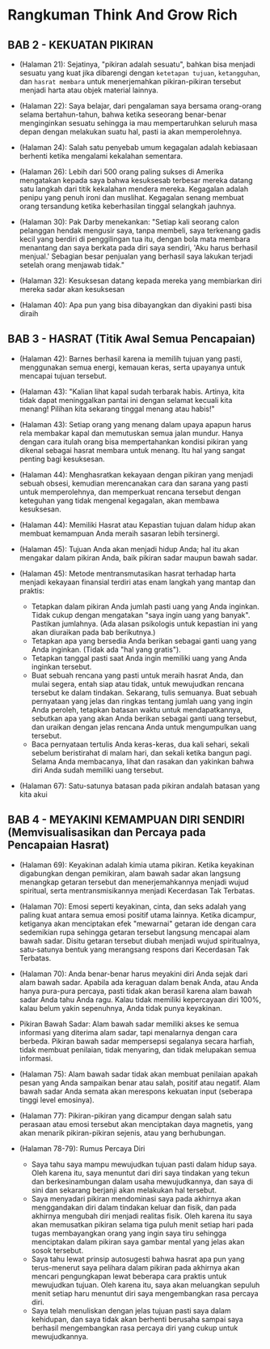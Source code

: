 # Rangkuman Think And Grow Rich
## BAB 2 - KEKUATAN PIKIRAN
- (Halaman 21): Sejatinya, "pikiran adalah sesuatu", bahkan bisa menjadi sesuatu yang kuat jika dibarengi dengan ``ketetapan tujuan``, ``ketangguhan``, dan ``hasrat membara`` untuk menerjemahkan pikiran-pikiran tersebut menjadi harta atau objek material lainnya.

- (Halaman 22): Saya belajar, dari pengalaman saya bersama orang-orang selama bertahun-tahun, bahwa ketika seseorang benar-benar menginginkan sesuatu sehingga ia mau mempertaruhkan seluruh masa depan dengan melakukan suatu hal, pasti ia akan memperolehnya.

- (Halaman 24): Salah satu penyebab umum kegagalan adalah kebiasaan berhenti ketika mengalami kekalahan sementara.

- (Halaman 26): Lebih dari 500 orang paling sukses di Amerika mengatakan kepada saya bahwa kesuksesab terbesar mereka datang satu langkah dari titik kekalahan mendera mereka. Kegagalan adalah penipu yang penuh ironi dan muslihat. Kegagalan senang membuat orang tersandung ketika keberhasilan tinggal selangkah jauhnya.

- (Halaman 30): Pak Darby menekankan: "Setiap kali seorang calon pelanggan hendak mengusir saya, tanpa membeli, saya terkenang gadis kecil yang berdiri di penggilingan tua itu, dengan bola mata membara menantang dan saya berkata pada diri saya sendiri, 'Aku harus berhasil menjual.' Sebagian besar penjualan yang berhasil saya lakukan terjadi setelah orang menjawab tidak."

- (Halaman 32): Kesuksesan datang kepada mereka yang membiarkan diri mereka sadar akan kesuksesan

- (Halaman 40): Apa pun yang bisa dibayangkan dan diyakini pasti bisa diraih

## BAB 3 - HASRAT (Titik Awal Semua Pencapaian)
- (Halaman 42): Barnes berhasil karena ia memilih tujuan yang pasti, menggunakan semua energi, kemauan keras, serta upayanya untuk mencapai tujuan tersebut.

- (Halaman 43): "Kalian lihat kapal sudah terbarak habis. Artinya, kita tidak dapat meninggalkan pantai ini dengan selamat kecuali kita menang! Pilihan kita sekarang tinggal menang atau habis!"

- (Halaman 43): Setiap orang yang menang dalam upaya apapun harus rela membakar kapal dan memutuskan semua jalan mundur. Hanya dengan cara itulah orang bisa mempertahankan kondisi pikiran yang dikenal sebagai hasrat membara untuk menang. Itu hal yang sangat penting bagi kesuksesan.

- (Halaman 44): Menghasratkan kekayaan dengan pikiran yang menjadi sebuah obsesi, kemudian merencanakan cara dan sarana yang pasti untuk memperolehnya, dan memperkuat rencana tersebut dengan keteguhan yang tidak mengenal kegagalan, akan membawa kesuksesan.

- (Halaman 44): Memiliki Hasrat atau Kepastian tujuan dalam hidup akan membuat kemampuan Anda meraih sasaran lebih tersinergi.

- (Halaman 45): Tujuan Anda akan menjadi hidup Anda; hal itu akan mengakar dalam pikiran Anda, baik pikiran sadar maupun bawah sadar.

- (Halaman 45): Metode mentransmutasikan hasrat terhadap harta menjadi kekayaan finansial terdiri atas enam langkah yang mantap dan praktis:
  - Tetapkan dalam pikiran Anda jumlah pasti uang yang Anda inginkan. Tidak cukup dengan mengatakan "saya ingin uang yang banyak". Pastikan jumlahnya. (Ada alasan psikologis untuk kepastian ini yang akan diuraikan pada bab berikutnya.)
  - Tetapkan apa yang bersedia Anda berikan sebagai ganti uang yang Anda inginkan. (Tidak ada "hal yang gratis").
  - Tetapkan tanggal pasti saat Anda ingin memiliki uang yang Anda inginkan tersebut.
  - Buat sebuah rencana yang pasti untuk meraih hasrat Anda, dan mulai segera, entah siap atau tidak, untuk mewujudkan rencana tersebut ke dalam tindakan.
  Sekarang, tulis semuanya. Buat sebuah pernyataan yang jelas dan ringkas tentang jumlah uang yang ingin Anda peroleh, tetapkan batasan waktu untuk mendapatkannya, sebutkan apa yang akan Anda berikan sebagai ganti uang tersebut, dan uraikan dengan jelas rencana Anda untuk mengumpulkan uang tersebut.
  - Baca pernyataan tertulis Anda keras-keras, dua kali sehari, sekali sebelum beristirahat di malam hari, dan sekali ketika bangun pagi. Selama Anda membacanya, lihat dan rasakan dan yakinkan bahwa diri Anda sudah memiliki uang tersebut.
  
- (Halaman 67): Satu-satunya batasan pada pikiran andalah batasan yang kita akui
  
## BAB 4 - MEYAKINI KEMAMPUAN DIRI SENDIRI (Memvisualisasikan dan Percaya pada Pencapaian Hasrat)
- (Halaman 69): Keyakinan adalah kimia utama pikiran. Ketika keyakinan digabungkan dengan pemikiran, alam bawah sadar akan langsung menangkap getaran tersebut dan menerjemahkannya menjadi wujud spiritual, serta mentransmisikannya menjadi Kecerdasan Tak Terbatas.
  
- (Halaman 70): Emosi seperti keyakinan, cinta, dan seks adalah yang paling kuat antara semua emosi positif utama lainnya. Ketika dicampur, ketiganya akan menciptakan efek "mewarnai" getaran ide dengan cara sedemikian rupa sehingga getaran tersebut langsung mencapai alam bawah sadar. Disitu getaran tersebut diubah menjadi wujud spiritualnya, satu-satunya bentuk yang merangsang respons dari Kecerdasan Tak Terbatas.
  
- (Halaman 70): Anda benar-benar harus meyakini diri Anda sejak dari alam bawah sadar. Apabila ada keraguan dalam benak Anda, atau Anda hanya pura-pura percaya, pasti tidak akan berasil karena alam bawah sadar Anda tahu Anda ragu. Kalau tidak memiliki kepercayaan diri 100%, kalau belum yakin sepenuhnya, Anda tidak punya keyakinan.

- Pikiran Bawah Sadar: Alam bawah sadar memiliki akses ke semua informasi yang diterima alam sadar, tapi menalarnya dengan cara berbeda. Pikiran bawah sadar mempersepsi segalanya secara harfiah, tidak membuat penilaian, tidak menyaring, dan tidak melupakan semua informasi.

- (Halaman 75): Alam bawah sadar tidak akan membuat penilaian apakah pesan yang Anda sampaikan benar atau salah, positif atau negatif. Alam bawah sadar Anda semata akan merespons kekuatan input (seberapa tinggi level emosinya).

- (Halaman 77): Pikiran-pikiran yang dicampur dengan salah satu perasaan atau emosi tersebut akan menciptakan daya magnetis, yang akan menarik pikiran-pikiran sejenis, atau yang berhubungan.

- (Halaman 78-79): Rumus Percaya Diri
  - Saya tahu saya mampu mewujudkan tujuan pasti dalam hidup saya. Oleh karena itu, saya menuntut dari diri saya tindakan yang tekun dan berkesinambungan dalam usaha mewujudkannya, dan saya di sini dan sekarang berjanji akan melakukan hal tersebut.
  - Saya menyadari pikiran mendominasi saya pada akhirnya akan menggandakan diri dalam tindakan keluar dan fisik, dan pada akhirnya mengubah diri menjadi realitas fisik. Oleh karena itu saya akan memusatkan pikiran selama tiga puluh menit setiap hari pada tugas membayangkan orang yang ingin saya tiru sehingga menciptakan dalam pikiran saya gambar mental yang jelas akan sosok tersebut.
  - Saya tahu lewat prinsip autosugesti bahwa hasrat apa pun yang terus-menerut saya pelihara dalam pikiran pada akhirnya akan mencari pengungkapan lewat beberapa cara praktis untuk mewujudkan tujuan. Oleh karena itu, saya akan meluangkan sepuluh menit setiap haru menuntut diri saya mengembangkan rasa percaya diri.
  - Saya telah menuliskan dengan jelas tujuan pasti saya dalam kehidupan, dan saya tidak akan berhenti berusaha sampai saya berhasil mengembangkan rasa percaya diri yang cukup untuk mewujudkannya.
